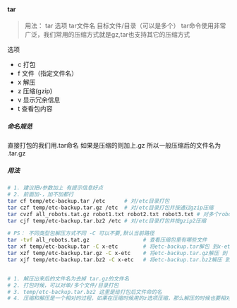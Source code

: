 #### tar
> 用法： tar 选项 tar文件名 目标文件/目录（可以是多个）
 tar命令使用非常广泛，我们常用的压缩方式就是gz,tar也支持其它的压缩方式

选项
- c 打包
- f 文件（指定文件名）
- x 解压
- z 压缩(gzip)
- v 显示冗余信息
- t 查看包内容

##### 命名规范
直接打包的我们用.tar命名
如果是压缩的则加上.gz
所以一般压缩后的文件名为 .tar.gz

##### 用法
```bash
# 1. 建议把v参数加上 有提示信息好点
# 2. 前面加-，加不加都行
tar cf temp/etc-backup.tar /etc      # 对/etc目录打包
tar czf temp/etc-backup.tar.gz /etc  # 对/etc目录打包并按通过gzip压缩
tar cvzf all_robots.tat.gz robot1.txt robot2.txt robot3.txt # 对多个robot文件进行打包按照gzip压缩
tar cjf temp/etc-backup.tar.bz2 /etc # 对/etc目录打包并按gzip2压缩

# PS： 不同类型包解压方式不同 -C 可以不要,默认当前路径
tar -tvf all_robots.tat.gz                 # 查看压缩包里有哪些文件
tar xf temp/etc-backup.tar -C x-etc        # 将etc-backup.tar解包 到x-etc(注意指的是目录,非文件)
tar xzf temp/etc-backup.tar.gz -C x-etc    # 将etc-backup.tar.gz解压 到 x-etc
tar xjf temp/etc-backup.tar.bz2 -C x-etc   # 将etc-backup.tar.bz2解压 到 x-etc


# 1. 解压出来后的文件名为去掉 tar.gz的文件名
# 2. 打包时候，可以对单/多个文件/目录打包
# 3. temp/etc-backup.tar.bz2 这里是给打包后文件命的名
# 4. 压缩和解压是一个相对的过程，如果在压缩时候用的z选项压缩，那么解压的时候也要相对应地用上
```
